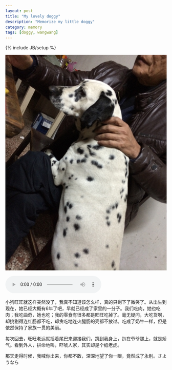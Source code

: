 ```yaml
---
layout: post
title: "My lovely doggy"
description: "Memorize my little doggy"
category: memory
tags: [doggy, wangwang]
---
```

{% include JB/setup %}

![image](/media/pic/wangwang.jpg)


<audio src="http://md.songtaste.com/201411231803/98fcbd722b29ef8d20bede36c7984cca/d/db/db0c0506ce15b91cdc4026583299be3e.mp3" controls="controls"></audio>


小狗旺旺就这样突然没了，我真不知道该怎么样，真的只剩下了微笑了。从出生到现在，她已经大概有6年了吧，早就已经成了家里的一分子。我们吃肉，她也吃肉；我吃曲奇，她也吃；我的零食有很多都是旺旺吃掉了。毫无疑问，大吃货啊，却挑剔得连红肠都不吃，却贪吃地连火腿肠的壳都不放过。吃成了奶牛一样，但是依然保持了家族一贯的美丽。

每次回去，旺旺老远就摇着尾巴来迎接我们，跳到我身上，趴在爷爷腿上，就是娇气。看到外人，拼命地叫，吓唬人家，其实却是个纸老虎。

那天走得时候，我喊你出来，你都不敢，深深地望了你一眼，竟然成了永别。さようなら